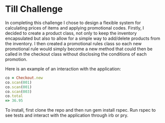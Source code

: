 # Till Challenge

In completing this challenge I chose to design a flexible system for calculating prices of items and applying promotional codes.
Firstly, I decided to create a product class, not only to keep the inventory encapsulated but also to allow for a simple way to add/delete products from the inventory.
I then created a promotional rules class so each new promotional rule would simply become a new method that could then be called in the checkout class without disclosing the conditions of each promotion.

Here is an example of an interaction with the application:

```ruby
co = Checkout.new
co.scan(001)
co.scan(001)
co.scan(003)
co.total
=> 36.95
```
To install, first clone the repo and then run gem install rspec.
Run rspec to see tests and interact with the application through irb or pry.
